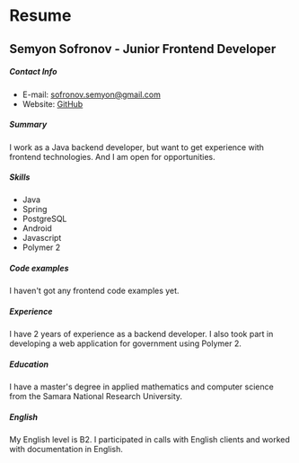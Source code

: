 # Resume

## Semyon Sofronov - Junior Frontend Developer

##### Contact Info

* E-mail: sofronov.semyon@gmail.com
* Website: [GitHub](https://github.com/SemenSofronov)

##### Summary

I work as a Java backend developer, but want to get experience with frontend technologies.
And I am open for opportunities.

##### Skills 

* Java
* Spring
* PostgreSQL
* Android
* Javascript
* Polymer 2

##### Code examples

I haven't got any frontend code examples yet.

##### Experience

I have 2 years of experience as a backend developer.
I also took part in developing a web application for government using Polymer 2.

##### Education

I have a master's degree in applied mathematics and computer science from the Samara National Research University.

##### English 

My English level is B2. I participated in calls with English clients and worked with documentation in English.